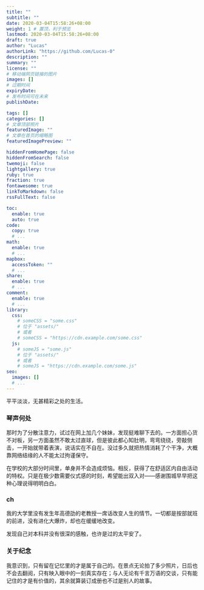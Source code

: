 ```yaml
---
title: ""
subtitle: ""
date: 2020-03-04T15:58:26+08:00
weight: 1 # 置顶，利于预览
lastmod: 2020-03-04T15:58:26+08:00
draft: true
author: "Lucas"
authorLink: "https://github.com/Lucas-0"
description: ""
summary: ""
license: ""
# 移动端网页链接的图片
images: []
# 过期时间
expiryDate: 
# 发布时间可在未来
publishDate: 

tags: []
categories: []
# 文章顶部照片
featuredImage: ""
# 文章在首页的缩略图
featuredImagePreview: ""

hiddenFromHomePage: false
hiddenFromSearch: false
twemoji: false
lightgallery: true
ruby: true
fraction: true
fontawesome: true
linkToMarkdown: false
rssFullText: false

toc:
  enable: true
  auto: true
code:
  copy: true
  # ...
math:
  enable: true
  # ...
mapbox:
  accessToken: ""
  # ...
share:
  enable: true
  # ...
comment:
  enable: true
  # ...
library:
  css:
    # someCSS = "some.css"
    # 位于 "assets/"
    # 或者
    # someCSS = "https://cdn.example.com/some.css"
  js:
    # someJS = "some.js"
    # 位于 "assets/"
    # 或者
    # someJS = "https://cdn.example.com/some.js"
seo:
  images: []
  # ...
---
```


<!--more-->

平平淡淡，无甚精彩之处的生活。

### 琴声何处

那时为了分散注意力，试过在网上加几个妹妹，发现挺难聊下去的。一方面担心货不对板，另一方面虽然不敢太过直球，但是彼此都心知肚明，弯弯绕绕，旁敲侧击，一开始就带着表演，说话实在不自在。没过多久就把热情消耗了个干净，大概靠网络结缘的人不能太过拘谨保守。

在学校的大部分时间里，单身并不会造成烦恼。相反，获得了在舒适区内自由活动的特权。只是在极少数需要仪式感的时刻，希望能出双入对——感谢围城早早把这种心理说得明明白白。

### ch ###

我的大学里没有发生年高德劭的老教授一席话改变人生的情节。一切都是按部就班的前进，没有进化大爆炸，却也在缓缓地改变。

发现自己对本科并没有很深的感触，也许是过的太平安了。

### 关于纪念 ###

我意识到，只有留在记忆里的才是属于自己的。在景点无论拍了多少照片，日后也不会去翻阅，只有映入眼中的一刻真实存在；与人无论有千言万语的交谈，只有能记住的才是有价值的，其余就算装订成册也不过是别人的故事。 
